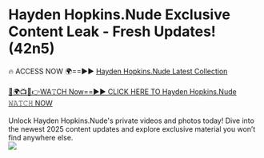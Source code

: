 # Hayden Hopkins.Nude Exclusive Content Leak - Fresh Updates! (42n5)

🔥 ACCESS NOW 🌍==►► <a href="https://tinyurl.com/yc657z5k" rel="nofollow">Hayden Hopkins.Nude Latest Collection</a>
<br><br>
[🔴🌍📺📱👉WA𝚃CH Now==►► CLICK HERE TO Hayden Hopkins.Nude 𝚆𝙰𝚃𝙲𝙷 NOW](https://tinyurl.com/yc657z5k)
<br><br>
Unlock Hayden Hopkins.Nude's private videos and photos today! Dive into the newest 2025 content updates and explore exclusive material you won’t find anywhere else.
<br>
<a href="https://tinyurl.com/yc657z5k" rel="nofollow" data-target="animated-image.originalLink"><img src="https://camo.githubusercontent.com/8a4f000d20f83aca3bf7ec5f350d767afa0574a8a352519fd8cfa583a6f93a33/68747470733a2f2f692e696d6775722e636f6d2f644a486b345a712e676966" data-canonical-src="https://i.imgur.com/dJHk4Zq.gif" style="max-width: 100%; display: inline-block;" data-target="animated-image.originalImage"></a>
<br>
